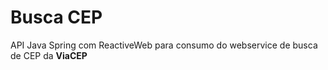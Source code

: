 <h1>Busca CEP</h1>
API Java Spring com ReactiveWeb para consumo do webservice de busca de CEP da <b>ViaCEP</b>
